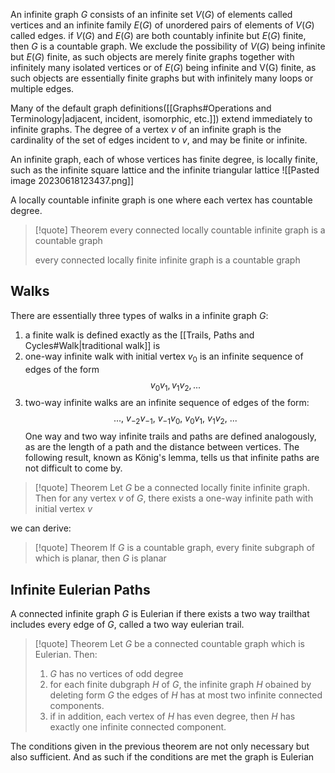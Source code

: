 An infinite graph $G$ consists of an infinite set $V(G)$ of elements called vertices and an infinite family $E(G)$ of unordered pairs of elements of $V(G)$ called edges. if $V(G)$ and $E(G)$ are both countably infinite but $E(G)$ finite, then $G$ is a countable graph.
We exclude the possibility of $V(G)$  being infinite but $E(G)$ finite, as such objects are merely finite graphs together with infinitely many isolated vertices or of $E(G)$ being infinite and V(G) finite, as such objects are essentially finite graphs but with infinitely many loops or multiple edges.

Many of the default graph definitions([[Graphs#Operations and Terminology|adjacent, incident, isomorphic, etc.]]) extend immediately to infinite graphs. The degree of a vertex $v$ of an infinite graph is the cardinality of the set of edges incident to $v$, and may be finite or infinite. 

An infinite graph, each of whose vertices has finite degree, is locally finite, such as the infinite square lattice and the infinite triangular lattice
![[Pasted image 20230618123437.png]]

A locally countable infinite graph is one where each vertex has countable degree. 

> [!quote]  Theorem
 > every connected locally countable infinite graph is a countable graph
 > 
 >every connected locally finite infinite graph is a countable graph
 

## Walks
There are essentially three types of walks in a infinite graph $G$:
1. a finite walk is defined exactly as the [[Trails, Paths and Cycles#Walk|traditional walk]] is
2. one-way infinite walk with initial vertex $v_0$ is an infinite sequence of edges of the form $$v_0v_1, v_1v_2,...$$
3. two-way infinite walks are an infinite sequence of edges of the form:$$...,\ v_{-2}v_{-1},\ v_{-1}v_0,\ v_0v_1,\ v_1v_2,\ ...$$
One way and two way infinite trails and paths are defined analogously, as are the length of a path and the distance between vertices. The following result, known as König's lemma, tells us that infinite paths are not difficult to come by.
> [!quote] Theorem 
> Let $G$ be a connected locally finite infinite graph. Then for any vertex $v$ of $G$, there exists a one-way infinite path with initial vertex $v$

we can derive:
> [!quote] Theorem 
> If $G$ is a countable graph, every finite subgraph of which is planar, then $G$ is planar

## Infinite Eulerian Paths
A connected infinite graph $G$ is Eulerian if there exists a two way trailthat includes every edge of $G$, called a two way eulerian trail. 
>[!quote] Theorem
>Let $G$ be a connected countable graph which is Eulerian. Then:
>1. $G$ has no vertices of odd degree
>2. for each finite dubgraph $H$ of $G$, the infinite graph $H$ obained by deleting form $G$  the edges of $H$ has at most two infinite connected components.
>3. if in addition, each vertex of $H$ has even degree, then $H$ has exactly one infinite connected component. 

The conditions given in the previous theorem are not only necessary but also sufficient. And as such if the conditions are met the graph is Eulerian



